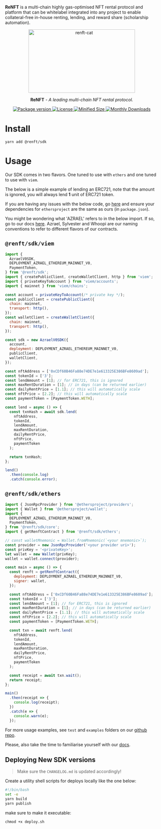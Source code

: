 **ReNFT** is a multi-chain highly gas-optimised NFT rental protocol and platform that can be whitelabel integrated into any project to enable collateral-free in-house renting, lending, and reward share (scholarship automation).

<p align="center">
  <a href="https://renft.io/"><img width="350" height="208" src="https://i.imgur.com/WgB9HzK.png" alt='renft-cat'></a>
</p>

<p align="center"><strong>ReNFT</strong> <em>- A leading multi-chain NFT rental protocol.</em></p>

<p align="center">
<a href="https://renft.io/">
    <img src="https://img.shields.io/npm/v/@renft/sdk?style=for-the-badge" alt="Package version">
    <img src="https://img.shields.io/npm/l/@renft/sdk?style=for-the-badge" alt="License">
    <img src="https://img.shields.io/bundlephobia/min/@renft/sdk?style=for-the-badge" alt="Minified Size">
    <img src="https://img.shields.io/npm/dm/@renft/sdk?style=for-the-badge" alt="Monthly Downloads">
</a>
</p>

# Install

`yarn add @renft/sdk`

# Usage

Our SDK comes in two flavors. One tuned to use with `ethers` and one tuned to use with `viem`.

The below is a simple example of lending an ERC721, note that the amount is ignored, you will always lend **1** unit of ERC721 token.

If you are having any issues with the below code, go [here](https://github.com/re-nft/sdk/tree/main/examples) and ensure your dependencies for `ethersproject` are the same as ours (in `package.json`).

You might be wondering what 'AZRAEL' refers to in the below import. If so, go to our docs [here](https://docs.renft.io/developers/renft-contracts-addresses). Azrael, Sylvester and Whoopi are our naming conventions to refer to different flavors of our contracts.

## `@renft/sdk/viem`

```javascript
import {
  AzraelV0SDK,
  DEPLOYMENT_AZRAEL_ETHEREUM_MAINNET_V0,
  PaymentToken,
} from '@renft/sdk';
import { createPublicClient, createWalletClient, http } from 'viem';
import { privateKeyToAccount } from 'viem/accounts';
import { mainnet } from 'viem/chains';

const account = privateKeyToAccount(/* private key */);
const publicClient = createPublicClient({
  chain: mainnet,
  transport: http(),
});
const walletClient = createWalletClient({
  chain: mainnet,
  transport: http(),
});

const sdk = new AzraelV0SDK({
  account,
  deployment: DEPLOYMENT_AZRAEL_ETHEREUM_MAINNET_V0,
  publicClient,
  walletClient,
});

const nftAddress = ['0xCDf60B46Fa88e74DE7e1e613325E386BFe8609ad'];
const tokenId = ['3'];
const lendAmount = [1]; // for ERC721, this is ignored
const maxRentDuration = [1]; // in days (can be returned earlier)
const dailyRentPrice = [1.1]; // this will automatically scale
const nftPrice = [2.2]; // this will automatically scale
const paymentToken = [PaymentToken.WETH];

const lend = async () => {
  const txnHash = await sdk.lend(
    nftAddress,
    tokenId,
    lendAmount,
    maxRentDuration,
    dailyRentPrice,
    nftPrice,
    paymentToken
  );

  return txnHash;
};

lend()
  .then(console.log)
  .catch(console.error);
```

## `@renft/sdk/ethers`

```javascript
import { JsonRpcProvider } from '@ethersproject/providers';
import { Wallet } from '@ethersproject/wallet';
import {
  DEPLOYMENT_AZRAEL_ETHEREUM_MAINNET_V0,
  PaymentToken,
} from '@renft/sdk/core';
import { getRenftContract } from '@renft/sdk/ethers';

// const walletMnemonic = Wallet.fromMnemonic(`<your mnemonic>`);
const provider = new JsonRpcProvider('<your provider uri>');
const privKey = '<privateKey>';
let wallet = new Wallet(privKey);
wallet = wallet.connect(provider);

const main = async () => {
  const renft = getRenftContract({
    deployment: DEPLOYMENT_AZRAEL_ETHEREUM_MAINNET_V0,
    signer: wallet,
  });

  const nftAddress = ['0xCDf60B46Fa88e74DE7e1e613325E386BFe8609ad'];
  const tokenId = ['3'];
  const lendAmount = [1]; // for ERC721, this is ignored
  const maxRentDuration = [1]; // in days (can be returned earlier)
  const dailyRentPrice = [1.1]; // this will automatically scale
  const nftPrice = [2.2]; // this will automatically scale
  const paymentToken = [PaymentToken.WETH];

  const txn = await renft.lend(
    nftAddress,
    tokenId,
    lendAmount,
    maxRentDuration,
    dailyRentPrice,
    nftPrice,
    paymentToken
  );

  const receipt = await txn.wait();
  return receipt;
};

main()
  .then(receipt => {
    console.log(receipt);
  })
  .catch(e => {
    console.warn(e);
  });
```

For more usage examples, see `test` and `examples` folders on our [github repo](https://github.com/re-nft/sdk/tree/main/examples).

Please, also take the time to familiarise yourself with our [docs](https://docs.renft.io).

## Deploying New SDK versions

> Make sure the `CHANGELOG.md` is updated accordingly!

Create a utility shell scripts for deploys locally like the one below:

```bash
#!/bin/bash
set -e
yarn build
yarn publish
```

make sure to make it executable:

`chmod +x deploy.sh`
